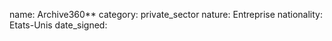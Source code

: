 name: Archive360**
category: private_sector
nature:  Entreprise
nationality: Etats-Unis
date_signed:
    